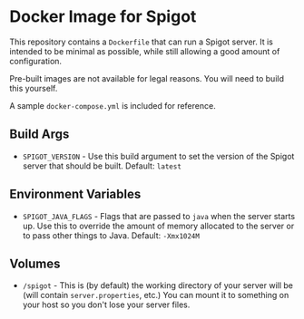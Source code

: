 # Docker Image for Spigot

This repository contains a `Dockerfile` that can run a Spigot server. It is intended to be minimal as possible, while still allowing a good amount of configuration.

Pre-built images are not available for legal reasons. You will need to build this yourself.

A sample `docker-compose.yml` is included for reference.

## Build Args

- `SPIGOT_VERSION` - Use this build argument to set the version of the Spigot server that should be built. Default: `latest`

## Environment Variables

- `SPIGOT_JAVA_FLAGS` - Flags that are passed to `java` when the server starts up. Use this to override the amount of memory allocated to the server or to pass other things to Java. Default: `-Xmx1024M`

## Volumes

- `/spigot` - This is (by default) the working directory of your server will be (will contain `server.properties`, etc.) You can mount it to something on your host so you don't lose your server files.